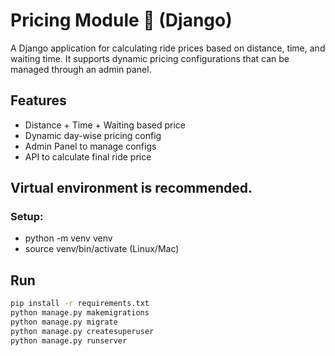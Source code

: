 # Pricing Module 🚕 (Django)

A Django application for calculating ride prices based on distance, time, and waiting time. It supports dynamic pricing configurations that can be managed through an admin panel.


## Features

- Distance + Time + Waiting based price
- Dynamic day-wise pricing config
- Admin Panel to manage configs
- API to calculate final ride price

## Virtual environment is recommended.
 ### Setup:
 - python -m venv venv
 - source venv/bin/activate (Linux/Mac)

## Run

```bash
pip install -r requirements.txt
python manage.py makemigrations
python manage.py migrate
python manage.py createsuperuser
python manage.py runserver
